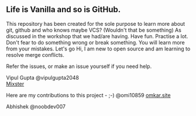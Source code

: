 ## Life is Vanilla and so is GitHub.

This repository has been created for the sole purpose to learn more about git, github and who knows maybe VCS? (Wouldn't that be something) As discussed in the workshop that we had/are having.
Have fun. Practise a lot. Don't fear to do something wrong or break something.
You will learn more from your mistakes.
Let's go
Hi, I am new to open source and am learning to resolve merge conflicts.

Refer the issues, or make an issue yourself if you need help.

Vipul Gupta
@vipulgupta2048  
[Mixster](www.mixstersite.wordpress.com)

Here are my contributions to this project - ;-)
@omi10859
[omkar.site](omkar.site)

Abhishek
@noobdev007